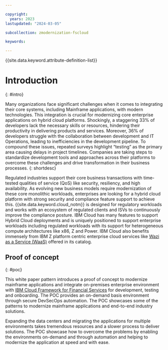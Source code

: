 ```yaml
---

copyright:
  years: 2023
lastupdated: "2024-03-05"

subcollection: zmodernization-fscloud

keywords:

---
```


{{site.data.keyword.attribute-definition-list}}

# Introduction
{: #intro}

Many organizations face significant challenges when it comes to integrating their core systems, including Mainframe applications, with modern technologies. This integration is crucial for modernizing core enterprise applications on hybrid cloud platforms. Shockingly, a staggering 33% of developers lack the necessary skills or resources, hindering their productivity in delivering products and services. Moreover, 36% of developers struggle with the collaboration between development and IT Operations, leading to inefficiencies in the development pipeline. To compound these issues, repeated surveys highlight “testing” as the primary area causing delays in project timelines. Companies are taking steps to standardize development tools and approaches across their platforms to overcome these challenges and drive transformation in their business processes.
{: shortdesc}

Regulated industries support their core business transactions with time-tested qualities of service (QoS) like security, resiliency, and high availability. As evolving new business models require modernization of these core monolithic workloads, enterprises are looking for a hybrid cloud platform with strong security and compliance feature support to achieve this. {{site.data.keyword.cloud_notm}} is designed for regulatory workloads and works with an ecosystem of regulated clients and ISVs to continuously improve the compliance posture. IBM Cloud has many features to support Hybrid Cloud deployments and is uniquely positioned to support enterprise workloads including regulated workloads with its support for heterogeneous compute architectures like x86, Z and Power. IBM Cloud also benefits immensely from IBM Z platform centric enterprise cloud services like [Wazi as a Service (WaaS)](./zmodernization-fscloud?topic=zmodernization-fscloud-wazi-intro.md) offered in its catalog.

## Proof of concept
{: #poc}

This white paper pattern introduces a proof of concept to modernize mainframe applications and integrate on-premises enterprise environment with [IBM Cloud Framework for Financial Services](https://cloud.ibm.com/docs/framework-financial-services?topic=framework-financial-services-about#ibm-cloud-framework-for-financial-services) for development, testing and onboarding. The POC provides an on-demand basis environment through secure DevSecOps automation. The POC showcases some of the patterns to modernize mainframe applications and end-to-end industry solutions.

Expanding the data centers and migrating the applications for multiple environments takes tremendous resources and a slower process to deliver solutions. The POC showcase how to overcome the problems by enabling the environments on-demand and through automation and helping to modernize the application at speed and with ease.
